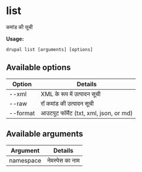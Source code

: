 # list
कमांड की सूची

**Usage:**
```
drupal list [arguments] [options]
```

## Available options
Option | Details
-------|-------------
--xml | XML के रूप में उत्पादन सूची
--raw | रॉ कमांड की उत्पादन सूची
--format | आउटपुट फॉर्मेट (txt, xml, json, or md)

## Available arguments
Argument | Details
---------|-------------
namespace | नेमस्पेस का नाम
